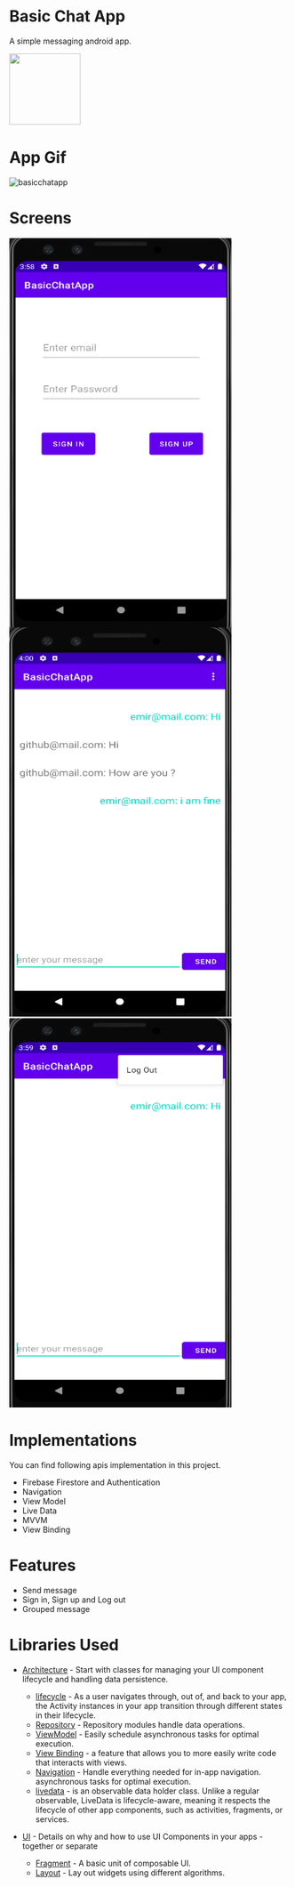 
# Basic Chat App
A simple messaging android app.

<img src="https://github.com/webianks/HatkeMessenger/blob/master/screens/ic_launcher.png" height="128" width="128" >

# App Gif
![basicchatapp](https://user-images.githubusercontent.com/63194364/175769149-f1a986df-4419-473a-9abe-7c40350c6936.gif)



# Screens
<img src="https://github.com/emirkarabey/BasicChatApp/blob/master/screens/Ekran%20g%C3%B6r%C3%BCnt%C3%BCs%C3%BC%202022-06-24%20155820.png" align="left" height="700" width="400" >
<img src="https://github.com/emirkarabey/BasicChatApp/blob/master/screens/Ekran%20g%C3%B6r%C3%BCnt%C3%BCs%C3%BC%202022-06-24%20160017.png"  height="700" width="400" >
<img src="https://github.com/emirkarabey/BasicChatApp/blob/master/screens/Ekran%20g%C3%B6r%C3%BCnt%C3%BCs%C3%BC%202022-06-24%20155913.png"  height="700" width="400" >

# Implementations
You can find following apis implementation in this project.

<ul>
<li>Firebase Firestore and Authentication</li>
<li>Navigation</li>
<li>View Model</li>
<li>Live Data</li>
<li>MVVM</li>
<li>View Binding</li>
</ul>

# Features

<ul>
<li>Send message</li>
<li>Sign in, Sign up and Log out</li>
<li>Grouped message</li>
</ul>




# Libraries Used

* [Architecture][10] - Start with classes for managing your UI component lifecycle and handling data
  persistence.
  * [lifecycle][22] - As a user navigates through, out of, and back to your app, the Activity instances in your app transition through different states in their lifecycle.
  * [Repository][18] - Repository modules handle data operations.
  * [ViewModel][17] - Easily schedule asynchronous tasks for optimal execution.
  * [View Binding][11] - a feature that allows you to more easily write code that interacts with views.
  * [Navigation][50] - Handle everything needed for in-app navigation.
     asynchronous tasks for optimal execution.
  * [livedata][52] - is an observable data holder class. Unlike a regular observable, LiveData is lifecycle-aware, meaning it respects the lifecycle of other app components, such as activities, fragments, or services.


* [UI][30] - Details on why and how to use UI Components in your apps - together or separate
  * [Fragment][34] - A basic unit of composable UI.
  * [Layout][35] - Lay out widgets using different algorithms.


[11]: https://developer.android.com/topic/libraries/view-binding
[52]: https://developer.android.com/topic/libraries/architecture/livedata
[50]: https://developer.android.com/topic/libraries/architecture/navigation/
[10]: https://developer.android.com/jetpack/compose/architecture
[17]: https://developer.android.com/jetpack/compose/state#viewmodel-state
[30]: https://developer.android.com/guide/topics/ui
[34]: https://developer.android.com/guide/components/fragments
[35]: https://developer.android.com/guide/topics/ui/declaring-layout
[22]: https://developer.android.com/guide/components/activities/activity-lifecycle
[18]: https://developer.android.com/jetpack/guide#fetch-data
